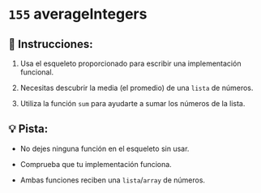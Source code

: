 # `155` averageIntegers

## 📝 Instrucciones:

1. Usa el esqueleto proporcionado para escribir una implementación funcional.

2. Necesitas descubrir la media (el promedio) de una `lista` de números.

3. Utiliza la función `sum` para ayudarte a sumar los números de la lista.

## :bulb: Pista:

+ No dejes ninguna función en el esqueleto sin usar.

+ Comprueba que tu implementación funciona.

+ Ambas funciones reciben una `lista`/`array` de números.
